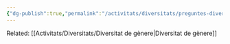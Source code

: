 ```yaml
---
{"dg-publish":true,"permalink":"/activitats/diversitats/preguntes-diversitats/significat-genere/"}
---
```


Related: [[Activitats/Diversitats/Diversitat de gènere\|Diversitat de gènere]]